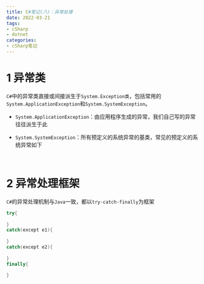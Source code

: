 ```yaml
---
title: C#笔记(八)：异常处理
date: 2022-03-21
tags:
- cSharp
- dotnet
categories:
- cSharp笔记
---
```


# 1 异常类

`C#`中的异常类直接或间接派生于`System.Exception类`，包括常用的`System.ApplicationException`和`System.SystemException`。

- `System.ApplicationException`：由应用程序生成的异常，我们自己写的异常往往派生于此

- `System.SystemException`：所有预定义的系统异常的基类，常见的预定义的系统异常如下

<br>

# 2 异常处理框架

`C#`的异常处理机制与`Java`一致，都以`try-catch-finally`为框架

```c#
try{
    
}
catch(except e1){
    
}
catch(except e2){
    
}
finally{
    
}
```